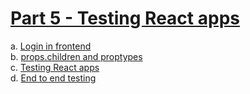 # [Part 5 - Testing React apps](https://fullstackopen.com/en/part5)

a. [Login in frontend](https://fullstackopen.com/en/part5/login_in_frontend)  
b. [props.children and proptypes](https://fullstackopen.com/en/part5/props_children_and_proptypes)  
c. [Testing React apps](https://fullstackopen.com/en/part5/testing_react_apps)  
d. [End to end testing](https://fullstackopen.com/en/part5/end_to_end_testing)
